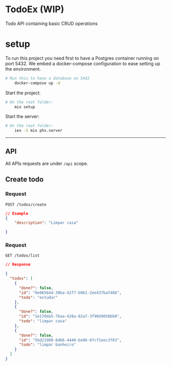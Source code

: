 # TodoEx  (WIP)

Todo API containing basic CRUD operations


# setup

To run this project you need first to have a Postgres container running on port 5432. We embed a docker-compose configuration to ease setting up the environment.  

```sh
# Run this to have a database on 5432
    docker-compose up -d

```

Start the project: 

```sh
# On the root folder:
    mix setup
```

Start the server: 

```sh
# On the root folder:
    iex -S mix phx.server
```
---
## API

All APIs requests are under `/api` scope.


## Create todo

### Request
`POST /todos/create`

```json
// Example
{
	"description": "Limpar casa"

}
```

### Request
`GET /todos/list`
```json
// Response

{
  "todos": [
    {
      "done?": false,
      "id": "0e865644-30ba-42f7-b061-2ee437baf486",
      "todo": "estudar"
    },
    {
      "done?": false,
      "id": "1e170da5-7baa-428a-82a7-3f90d9050bb0",
      "todo": "limpar casa"
    },
    {
      "done?": false,
      "id": "5bd21990-8d66-4440-be06-07cf1eec3f03",
      "todo": "limpar banheiro"
    }
  ]
}
```
